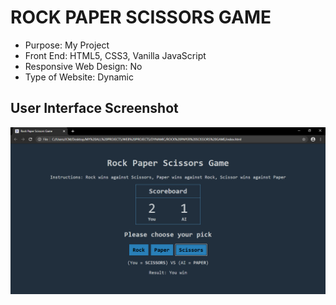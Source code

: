 # ROCK PAPER SCISSORS GAME

* Purpose: My Project
* Front End: HTML5, CSS3, Vanilla JavaScript
* Responsive Web Design: No
* Type of Website: Dynamic

<h2> User Interface Screenshot </h2> 
  <img src="SCREENSHOT/PIC1.png">
    